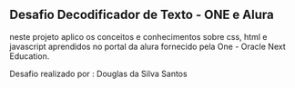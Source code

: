 ## Desafio Decodificador de Texto - ONE e Alura

neste projeto aplico os conceitos e conhecimentos sobre css, html e javascript aprendidos no portal da alura fornecido pela One - Oracle Next Education.

Desafio realizado por : Douglas da Silva Santos
